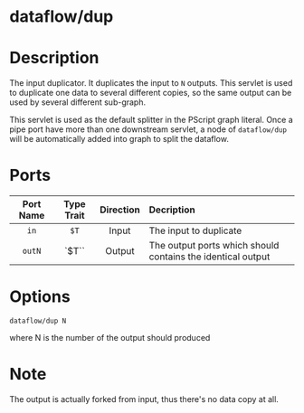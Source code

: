# dataflow/dup

# Description

The input duplicator. It duplicates the input to `N` outputs. 
This servlet is used to duplicate one data to several different copies, so the same output can be used by several different sub-graph.

This servlet is used as the default splitter in the PScript graph literal. Once a pipe port have more than one downstream servlet, a 
node of `dataflow/dup` will be automatically added into graph to split the dataflow.

# Ports

| Port Name | Type Trait                          | Direction | Decription |
|:---------:|:-----------------------------------:|:---------:|:-----------|
|  `in`     | `$T`  | Input     | The input to duplicate |
|  `outN`   | `$T`` | Output    | The output ports which should contains the identical output |

# Options

`dataflow/dup N`

where N is the number of the output should produced

# Note

The output is actually forked from input, thus there's no data copy at all.
